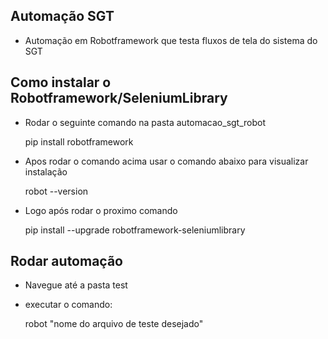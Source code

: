 ## Automação SGT
* Automação em Robotframework que testa fluxos de tela do sistema do SGT 
## Como instalar o Robotframework/SeleniumLibrary
* Rodar o seguinte comando na pasta automacao_sgt_robot
    
    pip install robotframework
* Apos rodar o comando acima usar o comando abaixo para visualizar instalação 
    
    robot --version
* Logo após rodar o proximo comando 

    pip install --upgrade robotframework-seleniumlibrary

## Rodar automação 
* Navegue até a pasta test
* executar o comando: 
    
    robot "nome do arquivo de teste  desejado"

